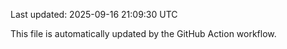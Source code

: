 Last updated: 2025-09-16 21:09:30 UTC

This file is automatically updated by the GitHub Action workflow.

